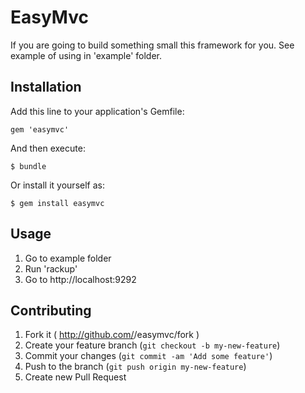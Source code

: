 # EasyMvc

If you are going to build something small this framework for you.
See example of using in 'example' folder.

## Installation

Add this line to your application's Gemfile:

    gem 'easymvc'

And then execute:

    $ bundle

Or install it yourself as:

    $ gem install easymvc

## Usage
 1. Go to example folder
 2. Run 'rackup'
 3. Go to http://localhost:9292

## Contributing

1. Fork it ( http://github.com/<my-github-username>/easymvc/fork )
2. Create your feature branch (`git checkout -b my-new-feature`)
3. Commit your changes (`git commit -am 'Add some feature'`)
4. Push to the branch (`git push origin my-new-feature`)
5. Create new Pull Request
